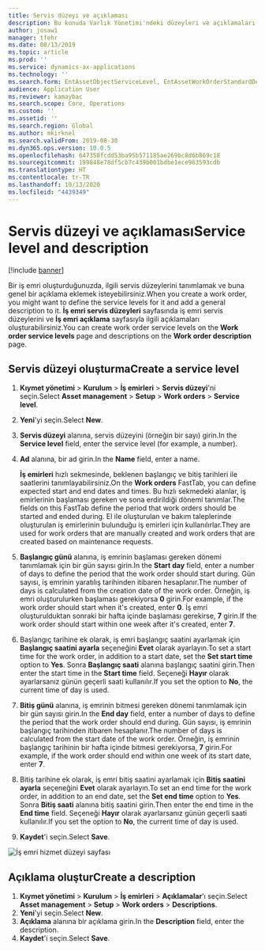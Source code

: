```yaml
---
title: Servis düzeyi ve açıklaması
description: Bu konuda Varlık Yönetimi'ndeki düzeyleri ve açıklamaları açıklanmaktadır.
author: josaw1
manager: tfehr
ms.date: 08/13/2019
ms.topic: article
ms.prod: ''
ms.service: dynamics-ax-applications
ms.technology: ''
ms.search.form: EntAssetObjectServiceLevel, EntAssetWorkOrderStandardDescription, EntAssetWorkOrderServiceLevel, EntAssetServiceLevelLookup
audience: Application User
ms.reviewer: kamaybac
ms.search.scope: Core, Operations
ms.custom: ''
ms.assetid: ''
ms.search.region: Global
ms.author: mkirknel
ms.search.validFrom: 2019-08-30
ms.dyn365.ops.version: 10.0.5
ms.openlocfilehash: 647358fcdd53ba95b571185ae269bc8d6b869c18
ms.sourcegitcommit: 199848e78df5cb7c439b001bdbe1ece963593cdb
ms.translationtype: HT
ms.contentlocale: tr-TR
ms.lasthandoff: 10/13/2020
ms.locfileid: "4439349"
---
```

# <a name="service-level-and-description"></a><span data-ttu-id="86fd3-103">Servis düzeyi ve açıklaması</span><span class="sxs-lookup"><span data-stu-id="86fd3-103">Service level and description</span></span>

[!include [banner](../../includes/banner.md)]

 

<span data-ttu-id="86fd3-104">Bir iş emri oluşturduğunuzda, ilgili servis düzeylerini tanımlamak ve buna genel bir açıklama eklemek isteyebilirsiniz.</span><span class="sxs-lookup"><span data-stu-id="86fd3-104">When you create a work order, you might want to define the service levels for it and add a general description to it.</span></span> <span data-ttu-id="86fd3-105">**İş emri servis düzeyleri** sayfasında iş emri servis düzeylerini ve **İş emri açıklama** sayfasıyla ilgili açıklamaları oluşturabilirsiniz.</span><span class="sxs-lookup"><span data-stu-id="86fd3-105">You can create work order service levels on the **Work order service levels** page and descriptions on the **Work order description** page.</span></span>

## <a name="create-a-service-level"></a><span data-ttu-id="86fd3-106">Servis düzeyi oluşturma</span><span class="sxs-lookup"><span data-stu-id="86fd3-106">Create a service level</span></span>

1. <span data-ttu-id="86fd3-107">**Kıymet yönetimi** \> **Kurulum** \> **İş emirleri** \> **Servis düzeyi**'ni seçin.</span><span class="sxs-lookup"><span data-stu-id="86fd3-107">Select **Asset management** \> **Setup** \> **Work orders** \> **Service level**.</span></span>
2. <span data-ttu-id="86fd3-108">**Yeni**'yi seçin.</span><span class="sxs-lookup"><span data-stu-id="86fd3-108">Select **New**.</span></span>
3. <span data-ttu-id="86fd3-109">**Servis düzeyi** alanına, servis düzeyini (örneğin bir sayı) girin.</span><span class="sxs-lookup"><span data-stu-id="86fd3-109">In the **Service level** field, enter the service level (for example, a number).</span></span>
4. <span data-ttu-id="86fd3-110">**Ad** alanına, bir ad girin.</span><span class="sxs-lookup"><span data-stu-id="86fd3-110">In the **Name** field, enter a name.</span></span>

    <span data-ttu-id="86fd3-111">**İş emirleri** hızlı sekmesinde, beklenen başlangıç ve bitiş tarihleri ile saatlerini tanımlayabilirsiniz.</span><span class="sxs-lookup"><span data-stu-id="86fd3-111">On the **Work orders** FastTab, you can define expected start and end dates and times.</span></span> <span data-ttu-id="86fd3-112">Bu hızlı sekmedeki alanlar, iş emirlerinin başlaması gereken ve sona erdirildiği dönemi tanımlar.</span><span class="sxs-lookup"><span data-stu-id="86fd3-112">The fields on this FastTab define the period that work orders should be started and ended during.</span></span> <span data-ttu-id="86fd3-113">El ile oluşturulan ve bakım taleplerinde oluşturulan iş emirlerinin bulunduğu iş emirleri için kullanılırlar.</span><span class="sxs-lookup"><span data-stu-id="86fd3-113">They are used for work orders that are manually created and work orders that are created based on maintenance requests.</span></span> 

5. <span data-ttu-id="86fd3-114">**Başlangıç günü** alanına, iş emrinin başlaması gereken dönemi tanımlamak için bir gün sayısı girin.</span><span class="sxs-lookup"><span data-stu-id="86fd3-114">In the **Start day** field, enter a number of days to define the period that the work order should start during.</span></span> <span data-ttu-id="86fd3-115">Gün sayısı, iş emrinin yaratılış tarihinden itibaren hesaplanır.</span><span class="sxs-lookup"><span data-stu-id="86fd3-115">The number of days is calculated from the creation date of the work order.</span></span> <span data-ttu-id="86fd3-116">Örneğin, iş emri oluşturulurken başlaması gerekiyorsa **0** girin.</span><span class="sxs-lookup"><span data-stu-id="86fd3-116">For example, if the work order should start when it's created, enter **0**.</span></span> <span data-ttu-id="86fd3-117">İş emri oluşturulduktan sonraki bir hafta içinde başlaması gerekirse, **7** girin.</span><span class="sxs-lookup"><span data-stu-id="86fd3-117">If the work order should start within one week after it's created, enter **7**.</span></span>
6. <span data-ttu-id="86fd3-118">Başlangıç tarihine ek olarak, iş emri başlangıç saatini ayarlamak için **Başlangıç saatini ayarla** seçeneğini **Evet** olarak ayarlayın.</span><span class="sxs-lookup"><span data-stu-id="86fd3-118">To set a start time for the work order, in addition to a start date, set the **Set start time** option to **Yes**.</span></span> <span data-ttu-id="86fd3-119">Sonra **Başlangıç saati** alanına başlangıç saatini girin.</span><span class="sxs-lookup"><span data-stu-id="86fd3-119">Then enter the start time in the **Start time** field.</span></span> <span data-ttu-id="86fd3-120">Seçeneği **Hayır** olarak ayarlarsanız günün geçerli saati kullanılır.</span><span class="sxs-lookup"><span data-stu-id="86fd3-120">If you set the option to **No**, the current time of day is used.</span></span>
7. <span data-ttu-id="86fd3-121">**Bitiş günü** alanına, iş emrinin bitmesi gereken dönemi tanımlamak için bir gün sayısı girin.</span><span class="sxs-lookup"><span data-stu-id="86fd3-121">In the **End day** field, enter a number of days to define the period that the work order should end during.</span></span> <span data-ttu-id="86fd3-122">Gün sayısı, iş emrinin başlangıç tarihinden itibaren hesaplanır.</span><span class="sxs-lookup"><span data-stu-id="86fd3-122">The number of days is calculated from the start date of the work order.</span></span> <span data-ttu-id="86fd3-123">Örneğin, iş emrinin başlangıç tarihinin bir hafta içinde bitmesi gerekiyorsa, **7** girin.</span><span class="sxs-lookup"><span data-stu-id="86fd3-123">For example, if the work order should end within one week of its start date, enter **7**.</span></span>
8. <span data-ttu-id="86fd3-124">Bitiş tarihine ek olarak, iş emri bitiş saatini ayarlamak için **Bitiş saatini ayarla** seçeneğini **Evet** olarak ayarlayın.</span><span class="sxs-lookup"><span data-stu-id="86fd3-124">To set an end time for the work order, in addition to an end date, set the **Set end time** option to **Yes**.</span></span> <span data-ttu-id="86fd3-125">Sonra **Bitiş saati** alanına bitiş saatini girin.</span><span class="sxs-lookup"><span data-stu-id="86fd3-125">Then enter the end time in the **End time** field.</span></span> <span data-ttu-id="86fd3-126">Seçeneği **Hayır** olarak ayarlarsanız günün geçerli saati kullanılır.</span><span class="sxs-lookup"><span data-stu-id="86fd3-126">If you set the option to **No**, the current time of day is used.</span></span>
9. <span data-ttu-id="86fd3-127">**Kaydet**'i seçin.</span><span class="sxs-lookup"><span data-stu-id="86fd3-127">Select **Save**.</span></span>

![İş emri hizmet düzeyi sayfası](media/19-setup-for-work-orders.png)

## <a name="create-a-description"></a><span data-ttu-id="86fd3-129">Açıklama oluştur</span><span class="sxs-lookup"><span data-stu-id="86fd3-129">Create a description</span></span>

1. <span data-ttu-id="86fd3-130">**Kıymet yönetimi** \> **Kurulum** \> **İş emirleri** \> **Açıklamalar**'ı seçin.</span><span class="sxs-lookup"><span data-stu-id="86fd3-130">Select **Asset management** \> **Setup** \> **Work orders** \> **Descriptions**.</span></span>
2. <span data-ttu-id="86fd3-131">**Yeni**'yi seçin.</span><span class="sxs-lookup"><span data-stu-id="86fd3-131">Select **New**.</span></span>
3. <span data-ttu-id="86fd3-132">**Açıklama** alanına bir açıklama girin.</span><span class="sxs-lookup"><span data-stu-id="86fd3-132">In the **Description** field, enter the description.</span></span>
4. <span data-ttu-id="86fd3-133">**Kaydet**'i seçin.</span><span class="sxs-lookup"><span data-stu-id="86fd3-133">Select **Save**.</span></span>
